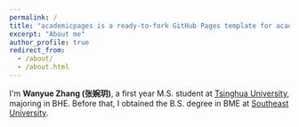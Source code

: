```yaml
---
permalink: /
title: "academicpages is a ready-to-fork GitHub Pages template for academic personal websites"
excerpt: "About me"
author_profile: true
redirect_from: 
  - /about/
  - /about.html
---
```

I'm **Wanyue Zhang (张婉玥)**, a first year M.S. student at <a href="https://www.tsinghua.edu.cn/en/">Tsinghua University</a>, majoring in BHE. Before that, I obtained the B.S. degree in BME at <a href="https://www.seu.edu.cn/english/main.htm">Southeast University</a>.